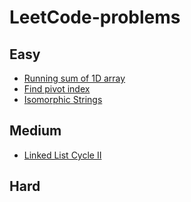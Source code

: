 # LeetCode-problems
 
## Easy
* [Running sum of 1D array](Solutions/src/easy/RunningSumOfOneDArray.java)
* [Find pivot index](Solutions/src/easy/PivotIndex.java)
* [Isomorphic Strings](Solutions/src/easy/IsomorphicStrings.java)
## Medium
* [Linked List Cycle II](Solutions/src/medium/LinkedListCycle2.java)

## Hard
